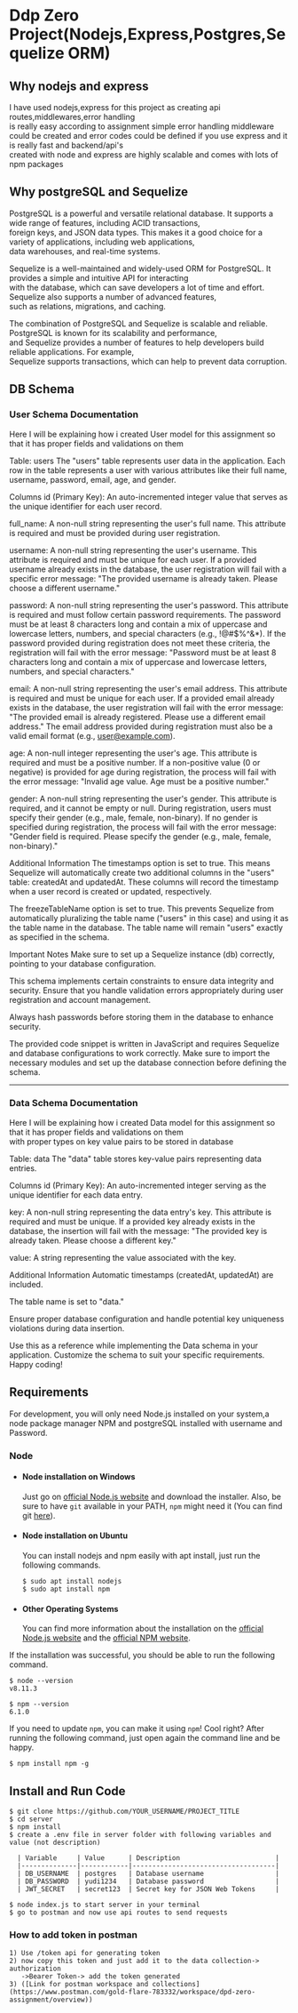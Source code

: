 # Ddp Zero Project(Nodejs,Express,Postgres,Sequelize ORM)

## Why nodejs and express

I have used nodejs,express for this project as creating api routes,middlewares,error handling  
is really easy according to assignment simple error handling middleware could be created and
error codes could be defined if you use express and it is really fast and backend/api's  
created with node and express are highly scalable and comes with lots of npm packages

## Why postgreSQL and Sequelize

PostgreSQL is a powerful and versatile relational database. It supports a wide range of features, including ACID transactions,  
foreign keys, and JSON data types. This makes it a good choice for a variety of applications, including web applications,  
data warehouses, and real-time systems.

Sequelize is a well-maintained and widely-used ORM for PostgreSQL. It provides a simple and intuitive API for interacting  
with the database, which can save developers a lot of time and effort. Sequelize also supports a number of advanced features,  
such as relations, migrations, and caching.

The combination of PostgreSQL and Sequelize is scalable and reliable. PostgreSQL is known for its scalability and performance,  
and Sequelize provides a number of features to help developers build reliable applications. For example,  
Sequelize supports transactions, which can help to prevent data corruption.

## DB Schema

### User Schema Documentation

Here I will be explaining how i created User model for this assignment so that it has proper fields and validations on them

Table: users
The "users" table represents user data in the application. Each row in the table represents a user with various attributes like their full name, username, password, email, age, and gender.

Columns
id (Primary Key): An auto-incremented integer value that serves as the unique identifier for each user record.

full_name: A non-null string representing the user's full name. This attribute is required and must be provided during user registration.

username: A non-null string representing the user's username. This attribute is required and must be unique for each user. If a provided username already exists in the database, the user registration will fail with a specific error message: "The provided username is already taken. Please choose a different username."

password: A non-null string representing the user's password. This attribute is required and must follow certain password requirements. The password must be at least 8 characters long and contain a mix of uppercase and lowercase letters, numbers, and special characters (e.g., !@#$%^&\*). If the password provided during registration does not meet these criteria, the registration will fail with the error message: "Password must be at least 8 characters long and contain a mix of uppercase and lowercase letters, numbers, and special characters."

email: A non-null string representing the user's email address. This attribute is required and must be unique for each user. If a provided email already exists in the database, the user registration will fail with the error message: "The provided email is already registered. Please use a different email address." The email address provided during registration must also be a valid email format (e.g., user@example.com).

age: A non-null integer representing the user's age. This attribute is required and must be a positive number. If a non-positive value (0 or negative) is provided for age during registration, the process will fail with the error message: "Invalid age value. Age must be a positive number."

gender: A non-null string representing the user's gender. This attribute is required, and it cannot be empty or null. During registration, users must specify their gender (e.g., male, female, non-binary). If no gender is specified during registration, the process will fail with the error message: "Gender field is required. Please specify the gender (e.g., male, female, non-binary)."

Additional Information
The timestamps option is set to true. This means Sequelize will automatically create two additional columns in the "users" table: createdAt and updatedAt. These columns will record the timestamp when a user record is created or updated, respectively.

The freezeTableName option is set to true. This prevents Sequelize from automatically pluralizing the table name ("users" in this case) and using it as the table name in the database. The table name will remain "users" exactly as specified in the schema.

Important Notes
Make sure to set up a Sequelize instance (db) correctly, pointing to your database configuration.

This schema implements certain constraints to ensure data integrity and security. Ensure that you handle validation errors appropriately during user registration and account management.

Always hash passwords before storing them in the database to enhance security.

The provided code snippet is written in JavaScript and requires Sequelize and database configurations to work correctly. Make sure to import the necessary modules and set up the database connection before defining the schema.

---

### Data Schema Documentation

Here I will be explaining how i created Data model for this assignment so that it has proper fields and validations on them  
with proper types on key value pairs to be stored in database

Table: data
The "data" table stores key-value pairs representing data entries.

Columns
id (Primary Key): An auto-incremented integer serving as the unique identifier for each data entry.

key: A non-null string representing the data entry's key. This attribute is required and must be unique. If a provided key already exists in the database, the insertion will fail with the message: "The provided key is already taken. Please choose a different key."

value: A string representing the value associated with the key.

Additional Information
Automatic timestamps (createdAt, updatedAt) are included.

The table name is set to "data."

Ensure proper database configuration and handle potential key uniqueness violations during data insertion.

Use this as a reference while implementing the Data schema in your application. Customize the schema to suit your specific requirements. Happy coding!

## Requirements

For development, you will only need Node.js installed on your system,a node package manager NPM and
postgreSQL installed with username and Password.

### Node

- #### Node installation on Windows

  Just go on [official Node.js website](https://nodejs.org/) and download the installer.
  Also, be sure to have `git` available in your PATH, `npm` might need it (You can find git [here](https://git-scm.com/)).

- #### Node installation on Ubuntu

  You can install nodejs and npm easily with apt install, just run the following commands.

      $ sudo apt install nodejs
      $ sudo apt install npm

- #### Other Operating Systems
  You can find more information about the installation on the [official Node.js website](https://nodejs.org/) and the [official NPM website](https://npmjs.org/).

If the installation was successful, you should be able to run the following command.

    $ node --version
    v8.11.3

    $ npm --version
    6.1.0

If you need to update `npm`, you can make it using `npm`! Cool right? After running the following command, just open again the command line and be happy.

    $ npm install npm -g

## Install and Run Code

    $ git clone https://github.com/YOUR_USERNAME/PROJECT_TITLE
    $ cd server
    $ npm install
    $ create a .env file in server folder with following variables and value (not description)

      | Variable     | Value      | Description                        |
      |--------------|------------|------------------------------------|
      | DB_USERNAME  | postgres   | Database username                  |
      | DB_PASSWORD  | yudi1234   | Database password                  |
      | JWT_SECRET   | secret123  | Secret key for JSON Web Tokens     |

    $ node index.js to start server in your terminal
    $ go to postman and now use api routes to send requests

### How to add token in postman

    1) Use /token api for generating token
    2) now copy this token and just add it to the data collection-> authorization
       ->Bearer Token-> add the token generated
    3) ([Link for postman workspace and collections](https://www.postman.com/gold-flare-783332/workspace/dpd-zero-assignment/overview))
